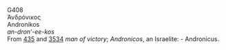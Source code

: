 G408  
Ἀνδρόνικος  
Andronikos  
*an-dron‘-ee-kos*  
From [435](g0435) and [3534](g3534) *man* *of* *victory*; *Andronicos*,
an Israelite: - Andronicus.  
